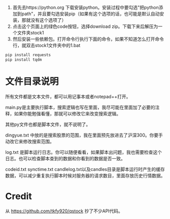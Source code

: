 1. 首先去https://python.org 下载安装python。安装过程中要勾选"把python添加到path"，并且要勾选安装pip（如果有这个选项的话，也可能是默认自动安装，那就没有这个选项了）
2. 点击这个页面上的绿色code按钮，选择download zip。下载下来后解压为一个文件夹stock1
3. 然后安装一些依赖包。打开命令行执行下面的命令，如果不知道怎么打开命令行，就双击stock1文件夹中的1.bat
```bash
pip install requests
pip install tqdm
```

# 文件目录说明
所有文件都是文本文件，都可以用记事本或者notepad++打开。

main.py是主要执行脚本，搜索逻辑也写在里面，我尽可能在里面加了必要的注释，如果你能勉强看懂，那就可以修改它来改变搜索逻辑。

其他py文件也都是脚本文件，就不说明了。

dingyue.txt 中放的是搜索股票的范围，我在里面预先放进去了沪深300。你要手动改它来修改搜索范围。

log.txt 是脚本运行日志。你可以随便看看，如果脚本出问题，我也需要检查这个日志。也可以检查脚本查到的数据和你看到的数据是否一致。

codeid.txt synctime.txt candlelog.txt以及candles目录是脚本运行时产生的缓存数据，可以减少重复执行脚本时候对服务器的请求数目，里面存放历史行情数据。

# Credit
从 https://github.com/tkfy920/qstock 抄了不少API代码。
